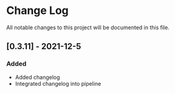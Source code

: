 # Change Log
All notable changes to this project will be documented in this file.

## [0.3.11] - 2021-12-5

### Added

* Added changelog
* Integrated changelog into pipeline